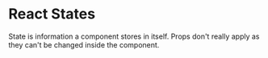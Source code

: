 # React States
State is information a component stores in itself. Props don't really apply as they can't be changed inside the component.
